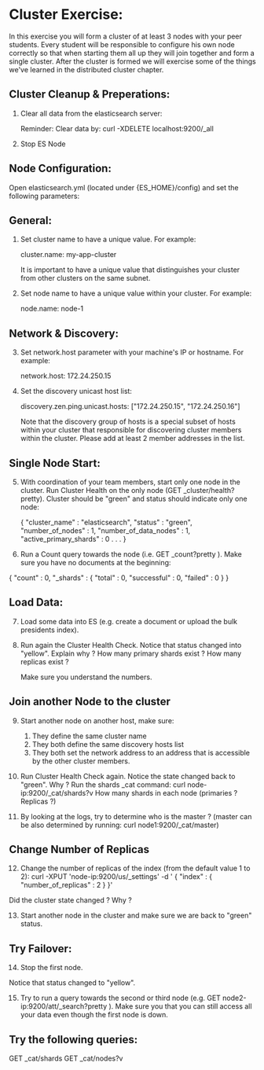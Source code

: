 # Cluster Exercise:

In this exercise you will form a cluster of at least 3 nodes with your peer students.
Every student will be responsible to configure his own node correctly so that when starting them all up they will join 
together and form a single cluster.
After the cluster is formed we will exercise some of the things we've learned in the distributed cluster chapter.


## Cluster Cleanup & Preperations:


1. Clear all data from the elasticsearch server:

   Reminder: Clear data by: curl -XDELETE localhost:9200/_all

2. Stop ES Node


## Node Configuration:


Open elasticsearch.yml (located under {ES_HOME}/config) and set the following parameters:


## General:


1. Set cluster name to have a unique value. For example:
    
    cluster.name: my-app-cluster

    It is important to have a unique value that distinguishes your cluster from other clusters on the same subnet.

2. Set node name to have a unique value within your cluster. For example:

    node.name: node-1


## Network & Discovery:


3. Set network.host parameter with your machine's IP or hostname. For example:

    network.host: 172.24.250.15

4. Set the discovery unicast host list:

    discovery.zen.ping.unicast.hosts: ["172.24.250.15", "172.24.250.16"]

    Note that the discovery group of hosts is a special subset of hosts within your cluster that responsible for discovering cluster members within the cluster.
    Please add at least 2 member addresses in the list.


## Single Node Start:


5. With coordination of your team members, start only one node in the cluster.
   Run Cluster Health on the only node (GET _cluster/health?pretty).
   Cluster should be "green" and status should indicate only one node:

    {
          "cluster_name" : "elasticsearch",
          "status" : "green",
          "number_of_nodes" : 1,
          "number_of_data_nodes" : 1,
          "active_primary_shards" : 0
          . . .
    }


6. Run a Count query towards the node (i.e. GET _count?pretty ).
Make sure you have no documents at the beginning:

{
      "count" : 0,
      "_shards" : {
        "total" : 0,
        "successful" : 0,
        "failed" : 0
      }
}


## Load Data:


7. Load some data into ES (e.g. create a document or upload the bulk presidents index).

8. Run again the Cluster Health Check. Notice that status changed into "yellow".
   Explain why ?
   How many primary shards exist ?
   How many replicas exist ?

   Make sure you understand the numbers.


## Join another Node to the cluster


9. Start another node on another host, make sure:
   1. They define the same cluster name
   2. They both define the same discovery hosts list
   3. They both set the network address to an address that is accessible by the other cluster members.

10. Run Cluster Health Check again. Notice the state changed back to "green". Why ?
   Run the shards _cat command: curl node-ip:9200/_cat/shards?v
   How many shards in each node (primaries ? Replicas ?)

11. By looking at the logs, try to determine who is the master ?
   (master can be also determined by running: curl node1:9200/_cat/master)

## Change Number of Replicas


12. Change the number of replicas of the index (from the default value 1 to 2):
curl -XPUT 'node-ip:9200/us/_settings' -d '
{
    "index" : {
        "number_of_replicas" : 2
    }
}'

Did the cluster state changed ? Why ?

13. Start another node in the cluster and make sure we are back to "green" status.

## Try Failover:


14. Stop the first node.

   Notice that status changed to "yellow".

15. Try to run a query towards the second or third node (e.g. GET node2-ip:9200/att/_search?pretty ).
Make sure you that you can still access all your data even though the first node is down.


## Try the following queries:

GET _cat/shards
GET _cat/nodes?v

